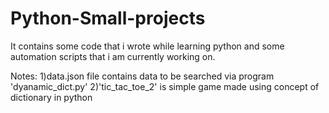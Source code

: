 # Python-Small-projects
It contains some code that i wrote while learning python and some automation scripts that i am currently working on.

Notes:
1)data.json file contains data to be searched via program 'dyanamic_dict.py'
2)'tic_tac_toe_2' is simple game made using concept of dictionary in python
